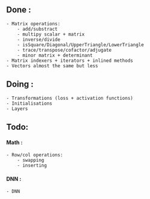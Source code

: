 ## Done :

	- Matrix operations:
		- add/substract
		- multipy scalar + matrix
		- inverse/divide
		- isSquare/Diagonal/UpperTriangle/LowerTriangle
		- trace/transpose/cofactor/adjugate
		- minor matrix + determinant
	- Matrix indexers + iterators + inlined methods
	- Vectors almost the same but less

## Doing :
	
	- Transformations (loss + activation functions)
	- Initialisations
	- Layers

## Todo:

#### Math :

	- Row/col operations:
		- swapping
		- inserting

#### DNN :
	
	- DNN